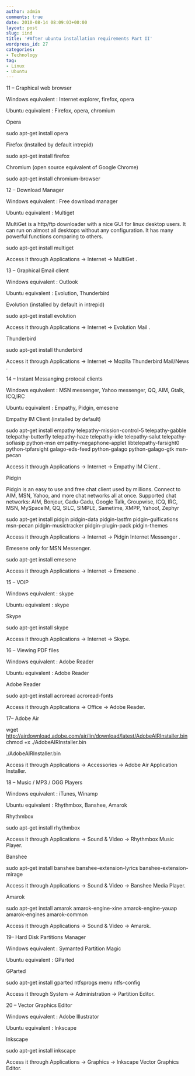 ```yaml
---
author: admin
comments: true
date: 2010-08-14 08:09:03+00:00
layout: post
slug: iind
title: '#After ubuntu installation requirements Part II'
wordpress_id: 27
categories:
- Technology
tag:
- Linux
- Ubuntu
---
```


11 – Graphical web browser

Windows equivalent : Internet explorer, firefox, opera

Ubuntu equivalent : Firefox, opera, chromium

Opera      <!--more-->

sudo apt-get install opera

Firefox (installed by default intrepid)

sudo apt-get install firefox

Chromium (open source equivalent of Google Chrome)

sudo apt-get install chromium-browser

12 – Download Manager

Windows equivalent : Free download manager

Ubuntu equivalent : Multiget

MultiGet is a http/ftp downloader with a nice GUI for linux desktop  users. It can run on almost all desktops without any configuration. It  has many powerful functions comparing to others.

sudo apt-get install multiget

Access it through Applications → Internet → MultiGet .

13 – Graphical Email client

Windows equivalent : Outlook

Ubuntu equivalent : Evolution, Thunderbird

Evolution (installed by default in intrepid)

sudo apt-get install evolution

Access it through Applications → Internet → Evolution Mail .

Thunderbird

sudo apt-get install thunderbird

Access it through Applications → Internet → Mozilla Thunderbird Mail/News .

14 – Instant Messanging protocal clients

Windows equivalent : MSN messenger, Yahoo messenger, QQ, AIM, Gtalk, ICQ,IRC

Ubuntu equivalent : Empathy, Pidgin, emesene

Empathy IM Client (installed by default)

sudo apt-get install empathy telepathy-mission-control-5  telepathy-gabble telepathy-butterfly telepathy-haze telepathy-idle  telepathy-salut telepathy-sofiasip python-msn empathy-megaphone-applet  libtelepathy-farsight0 python-tpfarsight galago-eds-feed python-galago  python-galago-gtk msn-pecan

Access it through Applications → Internet → Empathy IM Client .

Pidgin

Pidgin is an easy to use and free chat client used by millions.  Connect to AIM, MSN, Yahoo, and more chat networks all at once.  Supported chat networks: AIM, Bonjour, Gadu-Gadu, Google Talk,  Groupwise, ICQ, IRC, MSN, MySpaceIM, QQ, SILC, SIMPLE, Sametime, XMPP,  Yahoo!, Zephyr

sudo apt-get install pidgin pidgin-data pidgin-lastfm  pidgin-guifications msn-pecan pidgin-musictracker pidgin-plugin-pack  pidgin-themes

Access it through Applications → Internet → Pidgin Internet Messenger .

Emesene only for MSN Messenger.

sudo apt-get install emesene

Access it through Applications → Internet → Emesene .

15 – VOIP

Windows equivalent : skype

Ubuntu equivalent : skype

Skype

sudo apt-get install skype

Access it through Applications → Internet → Skype.

16 – Viewing PDF files

Windows equivalent : Adobe Reader

Ubuntu equivalent : Adobe Reader

Adobe Reader

sudo apt-get install acroread acroread-fonts

Access it through Applications → Office → Adobe Reader.

17– Adobe Air

wget http://airdownload.adobe.com/air/lin/download/latest/AdobeAIRInstaller.bin
chmod +x ./AdobeAIRInstaller.bin

./AdobeAIRInstaller.bin

Access it through Applications → Accessories → Adobe Air Application Installer.

18 – Music / MP3 / OGG Players

Windows equivalent : iTunes, Winamp

Ubuntu equivalent : Rhythmbox, Banshee, Amarok

Rhythmbox

sudo apt-get install rhythmbox

Access it through Applications → Sound & Video → Rhythmbox Music Player.

Banshee

sudo apt-get install banshee banshee-extension-lyrics banshee-extension-mirage

Access it through Applications → Sound & Video → Banshee Media Player.

Amarok

sudo apt-get install amarok amarok-engine-xine amarok-engine-yauap amarok-engines amarok-common

Access it through Applications → Sound & Video → Amarok.

19– Hard Disk Partitions Manager

Windows equivalent : Symanted Partition Magic

Ubuntu equivalent : GParted

GParted

sudo apt-get install gparted ntfsprogs menu ntfs-config

Access it through System → Administration → Partition Editor.

20 – Vector Graphics Editor

Windows equivalent : Adobe Illustrator

Ubuntu equivalent : Inkscape

Inkscape

sudo apt-get install inkscape

Access it through Applications → Graphics → Inkscape Vector Graphics Editor.
